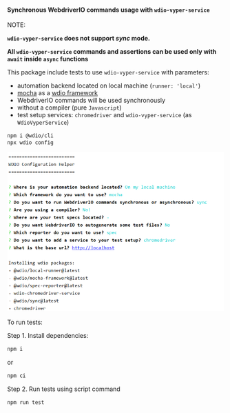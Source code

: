 #### Synchronous WebdriverIO commands usage with `wdio-vyper-service`

NOTE: 

**`wdio-vyper-service` does not support _sync_ mode.** 

**All `wdio-vyper-service` commands and assertions can be used only with `await` inside `async` functions** 

This package include tests to use `wdio-vyper-service` with parameters:
- automation backend located on local machine (`runner: 'local'`)
- [mocha](https://mochajs.org/) as a [wdio framework](https://webdriver.io/docs/frameworks.html#using-mocha)
- WebdriverIO commands will be used synchronously
- without a compiler (pure `Javascript`)
- test setup services: `chromedriver` and `wdio-vyper-service` (as `WdioVyperService`)

```shell script
npm i @wdio/cli
npx wdio config
```
![WDIO configuration helper steps](./wdioConfigurationHelper.PNG)

To run tests:

Step 1. Install dependencies:
```bash
npm i
```
or 
```bash
npm ci
```

Step 2. Run tests using script command
```bash
npm run test
```